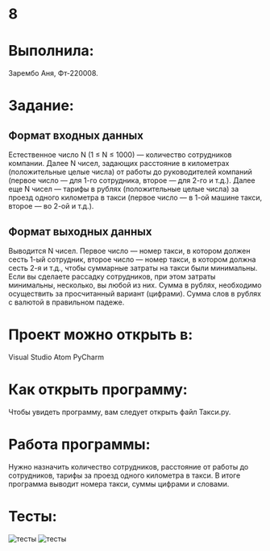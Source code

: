 # 8
# Выполнила: 
Зарембо Аня, Фт-220008.
# Задание:
## Формат входных данных
Естественное число N (1 ≤ N ≤ 1000) — количество сотрудников компании.
Далее N чисел, задающих расстояние в километрах (положительные целые числа) от работы до руководителей компаний (первое число — для 1-го сотрудника, второе — для 2-го и т.д.).
Далее еще N чисел — тарифы в рублях (положительные целые числа) за проезд одного километра в такси (первое число — в 1-ой машине такси, второе — во 2-ой и т.д.).
## Формат выходных данных
Выводится N чисел. Первое число — номер такси, в котором должен сесть 1-ый сотрудник, второе число — номер такси, в котором должна сесть 2-я и т.д., чтобы суммарные затраты на такси были минимальны. Если вы сделаете рассадку сотрудников, при этом затраты минимальны, несколько, вы любой из них.
Сумма в рублях, необходимо осуществить за просчитанный вариант (цифрами). Сумма слов в рублях с валютой в правильном падеже.
# Проект можно открыть в:
Visual Studio
Atom
PyCharm
# Как открыть программу:
Чтобы увидеть программу, вам следует открыть файл Такси.py.
# Работа программы:
Нужно назначить количество сотрудников, расстояние от работы до сотрудников, тарифы за проезд одного километра в такси. 
В итоге программа выводит номера такси, суммы цифрами и словами.
# Тесты:
![тесты](https://sun9-41.userapi.com/impf/bNlspcjscTC3Cz6PPpxUV-7xi-rRsxPi-EQpyw/fbsDg_FvgH4.jpg?size=640x308&quality=96&sign=b6d9e63685d864df8aefc3e080b3c0ed&type=album)
![тесты](https://sun9-79.userapi.com/impf/-ScvkUo4lZ62BzIffk8xG5siloPMsmhGIghtEA/2lStT43s8Io.jpg?size=628x290&quality=96&sign=927140b8a36135a3564e332981723390&type=album)
